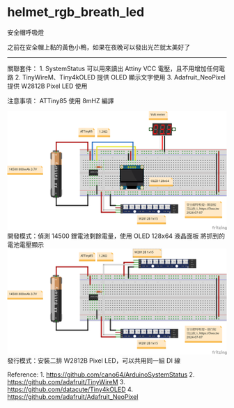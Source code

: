 # helmet_rgb_breath_led
安全帽呼吸燈

之前在安全帽上黏的黃色小鴨，如果在夜晚可以發出光芒就太美好了
<hr>

關聯套件：
	1. SystemStatus 可以用來讀出 Attiny VCC 電壓，且不用增加任何電路
	2. TinyWireM、Tiny4kOLED 提供 OLED 顯示文字使用
	3. Adafruit_NeoPixel 提供 W2812B Pixel LED 使用

注意事項：
ATTiny85 使用 8mHZ 編譯

<img src="snapshot/helmet_rgb_breath_led_devel.png">
開發模式：偵測 14500 鋰電池剩餘電量，使用 OLED 128x64 液晶面板
將抓到的電池電壓顯示

<img src="snapshot/helmet_rgb_breath_led_release.png">
發行模式：安裝二排 W2812B Pixel LED，可以共用同一組 DI 線


Reference:
	1. https://github.com/cano64/ArduinoSystemStatus
	2. https://github.com/adafruit/TinyWireM
	3. https://github.com/datacute/Tiny4kOLED
	4. https://github.com/adafruit/Adafruit_NeoPixel
